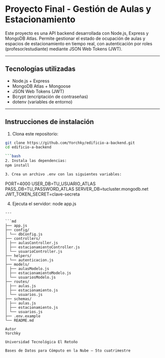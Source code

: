 # Proyecto Final - Gestión de Aulas y Estacionamiento

Este proyecto es una API backend desarrollada con Node.js, Express y MongoDB Atlas. Permite gestionar el estado de ocupación de aulas y espacios de estacionamiento en tiempo real, con autenticación por roles (profesor/estudiante) mediante JSON Web Tokens (JWT).

---
## Tecnologías utilizadas

- Node.js + Express
- MongoDB Atlas + Mongoose
- JSON Web Tokens (JWT)
- Bcrypt (encriptación de contraseñas)
- dotenv (variables de entorno)
---

## Instrucciones de instalación

1. Clona este repositorio:
```bash
git clone https://github.com/Yorchky/edificio-a-backend.git
cd edificio-a-backend

```bash
2. Instala las dependencias:
npm install

3. Crea un archivo .env con las siguientes variables:
```
PORT=4000
USER_DB=TU_USUARIO_ATLAS
PASS_DB=TU_PASSWORD_ATLAS
SERVER_DB=tucluster.mongodb.net
JWT_TOKEN_SECRET=clave-secreta

4. Ejecuta el servidor:
node app.js
```
---

```md
├── app.js
├── config/
│ └── dbConfig.js
├── controllers/
│ ├── aulasController.js
│ ├── estacionamientoController.js
│ └── usuarioController.js
├── helpers/
│ └── autenticacion.js
├── models/
│ ├── aulasModelo.js
│ ├── estacionamientoModelo.js
│ └── usuariosModelo.js
├── routes/
│ ├── aulas.js
│ ├── estacionamiento.js
│ └── usuarios.js
├── schemas/
│ ├── aulas.js
│ ├── estacionamiento.js
│ └── usuarios.js
├── .env.example
└── README.md

Autor
Yorchky

Universidad Tecnológica El Retoño

Bases de Datos para Cómputo en la Nube – 5to cuatrimestre

